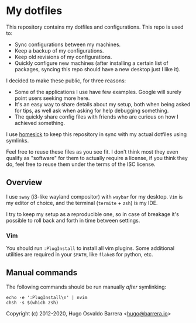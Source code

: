 My dotfiles
===========

This repository contains my dotfiles and configurations.
This repo is used to:

 - Sync configurations between my machines.
 - Keep a backup of my configurations.
 - Keep old revisions of my configurations.
 - Quickly configure new machines (after installing a certain list of
 packages, syncing this repo should have a new desktop just I like it).

I decided to make these public, for three reasons:

 - Some of the applications I use have few examples. Google will surely
   point users seeking more here.
 - It's an easy way to share details about my setup, both when being asked for
   tips, as well ask when asking for help debugging something.
 - The quickly share config files with friends who are curious on how I
   achieved something.

I use [homesick](https://github.com/technicalpickles/homesick) to keep this
repository in sync with my actual dotfiles using symlinks.

Feel free to reuse these files as you see fit. I don't think most they
even qualify as "software" for them to actually require a license, if you
think they do, feel free to reuse them under the terms of the ISC license.

Overview
--------

I use `sway` (i3-like wayland compositor) with `waybar` for my desktop. `Vim`
is my editor of choice, and the terminal (`termite` + `zsh`) is my IDE.

I try to keep my setup as a reproducible one, so in case of breakage it's
possible to roll back and forth in time between settings.

### Vim

You should run `:PlugInstall` to install all vim plugins. Some additional
utilities are required in your `$PATH`, like `flake8` for python, etc.

Manual commands
---------------

The following commands should be run manually *after* symlinking:

```
echo -e ':PlugInstall\n' | nvim
chsh -s $(which zsh)
```

Copyright (c) 2012-2020, Hugo Osvaldo Barrera &lt;hugo@barrera.io&gt;
